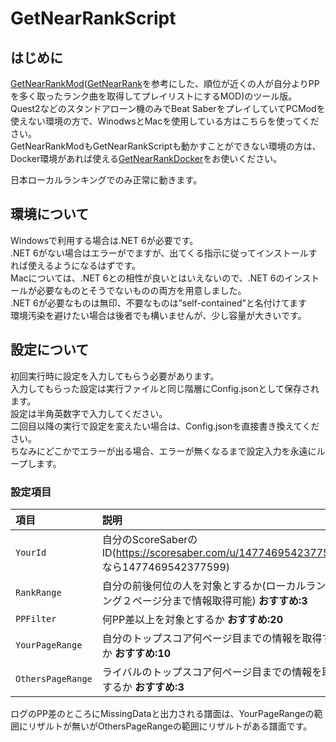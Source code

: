 # GetNearRankScript

## はじめに
[GetNearRankMod](https://github.com/rakkyo150/GetNearRankMod)([GetNearRank](https://github.com/culage/GetNearRank)を参考にした、順位が近くの人が自分よりPPを多く取ったランク曲を取得してプレイリストにするMOD)のツール版。<br>
Quest2などのスタンドアローン機のみでBeat SaberをプレイしていてPCModを使えない環境の方で、WinodwsとMacを使用している方はこちらを使ってください。<br>
GetNearRankModもGetNearRankScriptも動かすことができない環境の方は、Docker環境があれば使える[GetNearRankDocker](https://github.com/rakkyo150/GetNearRankDocker)をお使いください。<br>

日本ローカルランキングでのみ正常に動きます。<br>

## 環境について
Windowsで利用する場合は.NET 6が必要です。<br>
.NET 6がない場合はエラーがでますが、出てくる指示に従ってインストールすれば使えるようになるはずです。<br>
Macについては、.NET 6との相性が良いとはいえないので、.NET 6のインストールが必要なものとそうでないものの両方を用意しました。<br>
.NET 6が必要なものは無印、不要なものは”self-contained”と名付けてます<br>
環境汚染を避けたい場合は後者でも構いませんが、少し容量が大きいです。<br>

## 設定について
初回実行時に設定を入力してもらう必要があります。<br>
入力してもらった設定は実行ファイルと同じ階層にConfig.jsonとして保存されます。<br>
設定は半角英数字で入力してください。<br>
二回目以降の実行で設定を変えたい場合は、Config.jsonを直接書き換えてください。<br>
ちなみにどこかでエラーが出る場合、エラーが無くなるまで設定入力を永遠にループします。<br>

### 設定項目
|項目|説明|
|:---|:---|
|`YourId`|自分のScoreSaberのID(https://scoresaber.com/u/1477469542377599 なら1477469542377599)|
|`RankRange`|自分の前後何位の人を対象とするか(ローカルランキング２ページ分まで情報取得可能) **おすすめ:3**|
|`PPFilter`|何PP差以上を対象とするか **おすすめ:20**|
|`YourPageRange`|自分のトップスコア何ページ目までの情報を取得するか **おすすめ:10**|
|`OthersPageRange`|ライバルのトップスコア何ページ目までの情報を取得するか **おすすめ:3**|

ログのPP差のところにMissingDataと出力される譜面は、YourPageRangeの範囲にリザルトが無いがOthersPageRangeの範囲にリザルトがある譜面です。
